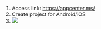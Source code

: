 1. Access link: https://appcenter.ms/
2. Create project for Android/iOS
3. ![](https://www.linkpicture.com/q/Simulator-Screen-Shot-iPhone-11-2020-09-11-at-10.07.01.png)
